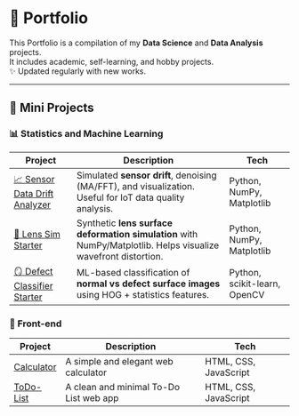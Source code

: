 # 📂 Portfolio
This Portfolio is a compilation of my **Data Science** and **Data Analysis** projects.  
It includes academic, self-learning, and hobby projects.  
✨ Updated regularly with new works.

---

## 🔬 Mini Projects

### 📊 Statistics and Machine Learning  

| Project | Description | Tech |
|---------|-------------|------|
| [📈 Sensor Data Drift Analyzer](https://github.com/paweethida-1/Sensor-Data-Drift-Analyzer) | Simulated **sensor drift**, denoising (MA/FFT), and visualization. Useful for IoT data quality analysis. | Python, NumPy, Matplotlib |
| [🔬 Lens Sim Starter](https://github.com/paweethida-1/lens-sim-starter) | Synthetic **lens surface deformation simulation** with NumPy/Matplotlib. Helps visualize wavefront distortion. | Python, NumPy, Matplotlib |
| [🪞 Defect Classifier Starter](https://github.com/paweethida-1/defect-classifier-starter) | ML-based classification of **normal vs defect surface images** using HOG + statistics features. | Python, scikit-learn, OpenCV |

### 🦄 Front-end  
| Project | Description | Tech |
|---------|-------------|------|
| [Calculator](https://github.com/paweethida-1/mini-calculator) | A simple and elegant web calculator |  HTML, CSS, JavaScript |
| [ToDo-List](https://github.com/paweethida-1/mini-To-Do-List) | A clean and minimal To-Do List web app  |  HTML, CSS, JavaScript |
